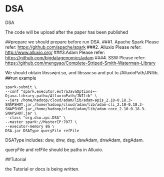 # DSA
DSA

The code will be upload after the paper has been published

##prepare
we should prepare before run DSA.
###1. Apache Spark
Please refer: https://github.com/apache/spark
###2. Alluxio
Please refer: http://www.alluxio.org/
###3.Adam
Please refer: https://github.com/bigdatagenomics/adam
###4. SSW
Please refer: https://github.com/mengyao/Complete-Striped-Smith-Waterman-Library

We should obtain libsswjni.so, and libssw.so and put to /AlluxioPath/JNIlib.
##run example

    spark-submit \
    --conf "spark.executor.extraJavaOptions=-Djava.library.path=/AlluxioPath/JNIlib" \
    --jars /home/hadoop/cloud/adam/lib/adam-apis_2.10-0.18.3-SNAPSHOT.jar,/home/hadoop/cloud/adam/lib/adam-cli_2.10-0.18.3-SNAPSHOT.jar,/home/hadoop/cloud/adam/lib/adam-core_2.10-0.18.3-SNAPSHOT.jar \
    --class "org.dsw.api.DSA" \
    --master spark://MasterIP:7077 \
    --executor-memory 8G \
    DSA.jar DSAType queryFile refFile
 
 DSAType includes: dsw, dnw, dsg, dswAdam,  dnwAdam, dsgAdam.

  queryFile and refFile should be paths in Alluxio.


##Tutorial

the Tutorial or docs is being written.
